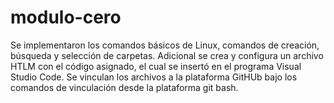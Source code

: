 # modulo-cero
Se implementaron los comandos básicos de Linux, comandos de creación, búsqueda y selección de carpetas. 
Adicional se crea y configura un archivo HTLM con el código asignado, el cual se insertó en el programa Visual Studio Code. 
Se vinculan los archivos a la plataforma GitHUb bajo los comandos de vinculación desde la plataforma git bash.
